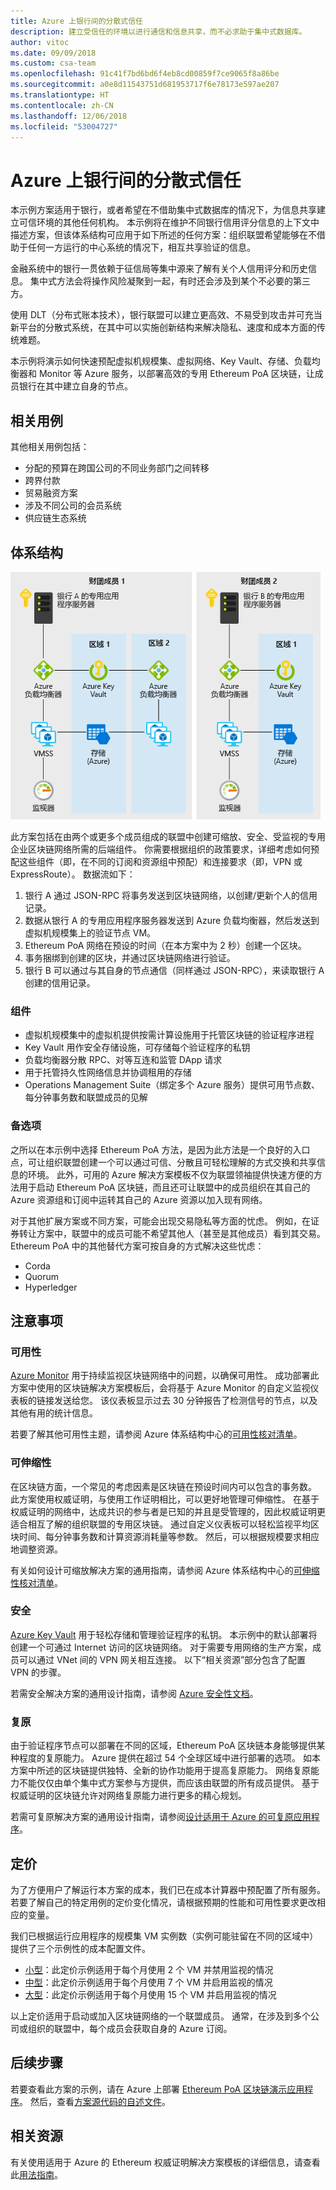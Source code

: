 ```yaml
---
title: Azure 上银行间的分散式信任
description: 建立受信任的环境以进行通信和信息共享，而不必求助于集中式数据库。
author: vitoc
ms.date: 09/09/2018
ms.custom: csa-team
ms.openlocfilehash: 91c41f7bd6bd6f4eb8cd00859f7ce9065f8a86be
ms.sourcegitcommit: a0e8d11543751d681953717f6e78173e597ae207
ms.translationtype: HT
ms.contentlocale: zh-CN
ms.lasthandoff: 12/06/2018
ms.locfileid: "53004727"
---
```

# <a name="decentralized-trust-between-banks-on-azure"></a>Azure 上银行间的分散式信任

本示例方案适用于银行，或者希望在不借助集中式数据库的情况下，为信息共享建立可信环境的其他任何机构。 本示例将在维护不同银行信用评分信息的上下文中描述方案，但该体系结构可应用于如下所述的任何方案：组织联盟希望能够在不借助于任何一方运行的中心系统的情况下，相互共享验证的信息。

金融系统中的银行一贯依赖于征信局等集中源来了解有关个人信用评分和历史信息。 集中式方法会将操作风险凝聚到一起，有时还会涉及到某个不必要的第三方。

使用 DLT（分布式账本技术），银行联盟可以建立更高效、不易受到攻击并可充当新平台的分散式系统，在其中可以实施创新结构来解决隐私、速度和成本方面的传统难题。

本示例将演示如何快速预配虚拟机规模集、虚拟网络、Key Vault、存储、负载均衡器和 Monitor 等 Azure 服务，以部署高效的专用 Ethereum PoA 区块链，让成员银行在其中建立自身的节点。

## <a name="relevant-use-cases"></a>相关用例

其他相关用例包括：

* 分配的预算在跨国公司的不同业务部门之间转移
* 跨界付款
* 贸易融资方案
* 涉及不同公司的会员系统
* 供应链生态系统

## <a name="architecture"></a>体系结构

![分散式银行信任体系结构示意图](./media/architecture-decentralized-trust.png)

此方案包括在由两个或更多个成员组成的联盟中创建可缩放、安全、受监视的专用企业区块链网络所需的后端组件。 你需要根据组织的政策要求，详细考虑如何预配这些组件（即，在不同的订阅和资源组中预配）和连接要求（即，VPN 或 ExpressRoute）。 数据流如下：

1. 银行 A 通过 JSON-RPC 将事务发送到区块链网络，以创建/更新个人的信用记录。
2. 数据从银行 A 的专用应用程序服务器发送到 Azure 负载均衡器，然后发送到虚拟机规模集上的验证节点 VM。
3. Ethereum PoA 网络在预设的时间（在本方案中为 2 秒）创建一个区块。
4. 事务捆绑到创建的区块，并通过区块链网络进行验证。
5. 银行 B 可以通过与其自身的节点通信（同样通过 JSON-RPC），来读取银行 A 创建的信用记录。

### <a name="components"></a>组件

* 虚拟机规模集中的虚拟机提供按需计算设施用于托管区块链的验证程序进程
* Key Vault 用作安全存储设施，可存储每个验证程序的私钥
* 负载均衡器分散 RPC、对等互连和监管 DApp 请求
* 用于托管持久性网络信息并协调租用的存储
* Operations Management Suite（绑定多个 Azure 服务）提供可用节点数、每分钟事务数和联盟成员的见解

### <a name="alternatives"></a>备选项

之所以在本示例中选择 Ethereum PoA 方法，是因为此方法是一个良好的入口点，可让组织联盟创建一个可以通过可信、分散且可轻松理解的方式交换和共享信息的环境。 此外，可用的 Azure 解决方案模板不仅为联盟领袖提供快速方便的方法用于启动 Ethereum PoA 区块链，而且还可让联盟中的成员组织在其自己的 Azure 资源组和订阅中运转其自己的 Azure 资源以加入现有网络。

对于其他扩展方案或不同方案，可能会出现交易隐私等方面的忧虑。 例如，在证券转让方案中，联盟中的成员可能不希望其他人（甚至是其他成员）看到其交易。 Ethereum PoA 中的其他替代方案可按自身的方式解决这些忧虑：

* Corda
* Quorum
* Hyperledger

## <a name="considerations"></a>注意事项

### <a name="availability"></a>可用性

[Azure Monitor][monitor] 用于持续监视区块链网络中的问题，以确保可用性。 成功部署此方案中使用的区块链解决方案模板后，会将基于 Azure Monitor 的自定义监视仪表板的链接发送给您。 该仪表板显示过去 30 分钟报告了检测信号的节点，以及其他有用的统计信息。 

若要了解其他可用性主题，请参阅 Azure 体系结构中心的[可用性核对清单][availability]。

### <a name="scalability"></a>可伸缩性

在区块链方面，一个常见的考虑因素是区块链在预设时间内可以包含的事务数。 此方案使用权威证明，与使用工作证明相比，可以更好地管理可伸缩性。 在基于权威证明的网络中，达成共识的参与者是已知的并且是受管理的，因此权威证明更适合相互了解的组织联盟的专用区块链。 通过自定义仪表板可以轻松监视平均区块时间、每分钟事务数和计算资源消耗量等参数。 然后，可以根据规模要求相应地调整资源。

有关如何设计可缩放解决方案的通用指南，请参阅 Azure 体系结构中心的[可伸缩性核对清单][scalability]。

### <a name="security"></a>安全

[Azure Key Vault][vault] 用于轻松存储和管理验证程序的私钥。 本示例中的默认部署将创建一个可通过 Internet 访问的区块链网络。 对于需要专用网络的生产方案，成员可以通过 VNet 间的 VPN 网关相互连接。 以下“相关资源”部分包含了配置 VPN 的步骤。

若需安全解决方案的通用设计指南，请参阅 [Azure 安全性文档][security]。

### <a name="resiliency"></a>复原

由于验证程序节点可以部署在不同的区域，Ethereum PoA 区块链本身能够提供某种程度的复原能力。 Azure 提供在超过 54 个全球区域中进行部署的选项。 如本方案中所述的区块链提供独特、全新的协作功能用于提高复原能力。 网络复原能力不能仅仅由单个集中式方案参与方提供，而应该由联盟的所有成员提供。 基于权威证明的区块链允许对网络复原能力进行更多的精心规划。

若需可复原解决方案的通用设计指南，请参阅[设计适用于 Azure 的可复原应用程序][resiliency]。

## <a name="pricing"></a>定价

为了方便用户了解运行本方案的成本，我们已在成本计算器中预配置了所有服务。 若要了解自己的特定用例的定价变化情况，请根据预期的性能和可用性要求更改相应的变量。

我们已根据运行应用程序的规模集 VM 实例数（实例可能驻留在不同的区域中）提供了三个示例性的成本配置文件。

* [小型][small-pricing]：此定价示例适用于每个月使用 2 个 VM 并禁用监视的情况
* [中型][medium-pricing]：此定价示例适用于每个月使用 7 个 VM 并启用监视的情况
* [大型][large-pricing]：此定价示例适用于每个月使用 15 个 VM 并启用监视的情况

以上定价适用于启动或加入区块链网络的一个联盟成员。 通常，在涉及到多个公司或组织的联盟中，每个成员会获取自身的 Azure 订阅。

## <a name="next-steps"></a>后续步骤

若要查看此方案的示例，请在 Azure 上部署 [Ethereum PoA 区块链演示应用程序][deploy]。 然后，查看[方案源代码的自述文件][source]。

## <a name="related-resources"></a>相关资源

有关使用适用于 Azure 的 Ethereum 权威证明解决方案模板的详细信息，请查看此[用法指南][guide]。

<!-- links -->
[small-pricing]: https://azure.com/e/4e429d721eb54adc9a1558fae3e67990
[medium-pricing]: https://azure.com/e/bb42cd77437744be8ed7064403bfe2ef
[large-pricing]: https://azure.com/e/e205b443de3e4adfadf4e09ffee30c56
[guide]: /azure/blockchain-workbench/ethereum-poa-deployment
[deploy]: https://portal.azure.com/?pub_source=email&pub_status=success#create/microsoft-azure-blockchain.azure-blockchain-ethereumethereum-poa-consortium
[source]: https://github.com/vitoc/creditscoreblockchain
[monitor]: /azure/monitoring-and-diagnostics/monitoring-overview-azure-monitor
[availability]: /azure/architecture/checklist/availability
[scalability]: /azure/architecture/checklist/scalability
[resiliency]: ../../resiliency/index.md
[security]: /azure/security/
[vault]: https://azure.microsoft.com/services/key-vault/
